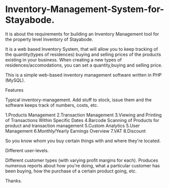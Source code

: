 # Inventory-Management-System-for-Stayabode.


It is about the requirements for building an Inventory Management tool for the property level Inventory of Stayabode.

It is a web based Inventory System, that will allow you to keep tracking of the quantity(types of residences) buying and selling prices of the products existing in your business. When creating a new types of residences/accomodations, you can set a quantity,buying and selling price.

This is a simple web-based inventory management software written in PHP (MySQL).

Features

Typical inventory-management. Add stuff to stock, issue them and the software keeps track of numbers, costs, etc.

1.Products Management
2.Transaction Management
3.Viewing and Printing of Transactions Within Specific Dates
4.Barcode Scanning of Products for product and transaction management
5.Custom Analytics
5.User Management
6.Monthly/Yearly Earnings Overview
7.VAT
8.Discount

So you know whom you buy certain things with and where they're located.

Different user-levels.

Different customer types (with varying profit margins for each).
Produces numerous reports about how you're doing, what a particular customer has been buying, how the purchase of a certain product going, etc.


Thanks.


